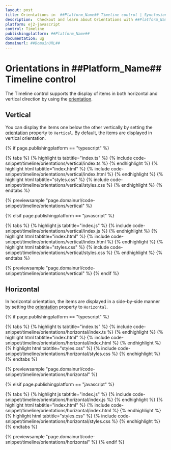 ```yaml
---
layout: post
title: Orientations in  ##Platform_Name## Timeline control | Syncfusion
description:  Checkout and learn about Orientations with ##Platform_Name## Timeline control of Syncfusion Essential JS 2 and more.
platform: ej2-javascript
control: Timeline
publishingplatform: ##Platform_Name##
documentation: ug
domainurl: ##DomainURL##
---
```


# Orientations in ##Platform_Name## Timeline control

The Timeline control supports the display of items in both horizontal and vertical direction by using the [orientation](../api/timeline#orientation).

## Vertical

You can display the items one below the other vertically by setting the [orientation](../api/timeline#orientation) property to `Vertical`. By default, the items are displayed in vertical orientation.

{% if page.publishingplatform == "typescript" %}

{% tabs %}
{% highlight ts tabtitle="index.ts" %}
{% include code-snippet/timeline/orientations/vertical/index.ts %}
{% endhighlight %}
{% highlight html tabtitle="index.html" %}
{% include code-snippet/timeline/orientations/vertical/index.html %}
{% endhighlight %}
{% highlight html tabtitle="styles.css" %}
{% include code-snippet/timeline/orientations/vertical/styles.css %}
{% endhighlight %}
{% endtabs %}

{% previewsample "page.domainurl/code-snippet/timeline/orientations/vertical" %}

{% elsif page.publishingplatform == "javascript" %}

{% tabs %}
{% highlight js tabtitle="index.js" %}
{% include code-snippet/timeline/orientations/vertical/index.js %}
{% endhighlight %}
{% highlight html tabtitle="index.html" %}
{% include code-snippet/timeline/orientations/vertical/index.html %}
{% endhighlight %}
{% highlight html tabtitle="styles.css" %}
{% include code-snippet/timeline/orientations/vertical/styles.css %}
{% endhighlight %}
{% endtabs %}

{% previewsample "page.domainurl/code-snippet/timeline/orientations/vertical" %}
{% endif %}

## Horizontal

In horizontal orientation, the items are displayed in a side-by-side manner by setting the [orientation](../api/timeline#orientation) property to `Horizontal`.

{% if page.publishingplatform == "typescript" %}

{% tabs %}
{% highlight ts tabtitle="index.ts" %}
{% include code-snippet/timeline/orientations/horizontal/index.ts %}
{% endhighlight %}
{% highlight html tabtitle="index.html" %}
{% include code-snippet/timeline/orientations/horizontal/index.html %}
{% endhighlight %}
{% highlight html tabtitle="styles.css" %}
{% include code-snippet/timeline/orientations/horizontal/styles.css %}
{% endhighlight %}
{% endtabs %}

{% previewsample "page.domainurl/code-snippet/timeline/orientations/horizontal" %}

{% elsif page.publishingplatform == "javascript" %}

{% tabs %}
{% highlight js tabtitle="index.js" %}
{% include code-snippet/timeline/orientations/horizontal/index.js %}
{% endhighlight %}
{% highlight html tabtitle="index.html" %}
{% include code-snippet/timeline/orientations/horizontal/index.html %}
{% endhighlight %}
{% highlight html tabtitle="styles.css" %}
{% include code-snippet/timeline/orientations/horizontal/styles.css %}
{% endhighlight %}
{% endtabs %}

{% previewsample "page.domainurl/code-snippet/timeline/orientations/horizontal" %}
{% endif %}